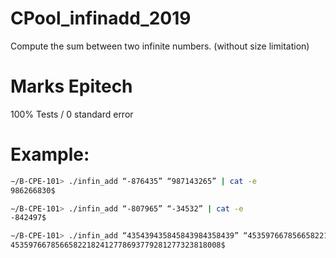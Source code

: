 # CPool_infinadd_2019
Compute the sum between two infinite numbers. (without size limitation)

# Marks Epitech
100% Tests / 0 standard error

# Example:
```bash
∼/B-CPE-101> ./infin_add “-876435” “987143265” | cat -e
986266830$

∼/B-CPE-101> ./infin_add “-807965” “-34532” | cat -e
-842497$

∼/B-CPE-101> ./infin_add “435439435845843984358439” “45359766785665822182412343254343435433339459569” | cat -e
45359766785665822182412778693779281277323818008$
```
